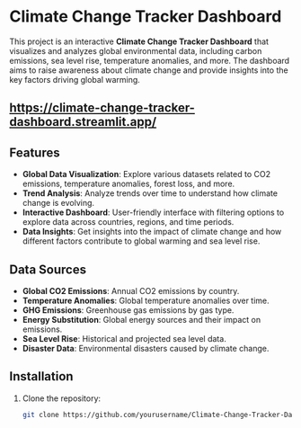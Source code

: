# Climate Change Tracker Dashboard

This project is an interactive **Climate Change Tracker Dashboard** that visualizes and analyzes global environmental data, including carbon emissions, sea level rise, temperature anomalies, and more. The dashboard aims to raise awareness about climate change and provide insights into the key factors driving global warming.

## https://climate-change-tracker-dashboard.streamlit.app/

## Features
- **Global Data Visualization**: Explore various datasets related to CO2 emissions, temperature anomalies, forest loss, and more.
- **Trend Analysis**: Analyze trends over time to understand how climate change is evolving.
- **Interactive Dashboard**: User-friendly interface with filtering options to explore data across countries, regions, and time periods.
- **Data Insights**: Get insights into the impact of climate change and how different factors contribute to global warming and sea level rise.

## Data Sources
- **Global CO2 Emissions**: Annual CO2 emissions by country.
- **Temperature Anomalies**: Global temperature anomalies over time.
- **GHG Emissions**: Greenhouse gas emissions by gas type.
- **Energy Substitution**: Global energy sources and their impact on emissions.
- **Sea Level Rise**: Historical and projected sea level data.
- **Disaster Data**: Environmental disasters caused by climate change.

## Installation

1. Clone the repository:
   ```bash
   git clone https://github.com/yourusername/Climate-Change-Tracker-Dashboard.git
